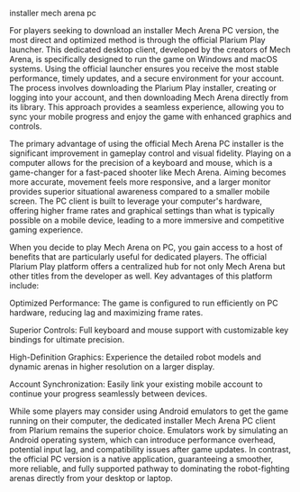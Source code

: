 installer mech arena pc


For players seeking to download an installer Mech Arena PC version, the most direct and optimized method is through the official Plarium Play launcher. This dedicated desktop client, developed by the creators of Mech Arena, is specifically designed to run the game on Windows and macOS systems. Using the official launcher ensures you receive the most stable performance, timely updates, and a secure environment for your account. The process involves downloading the Plarium Play installer, creating or logging into your account, and then downloading Mech Arena directly from its library. This approach provides a seamless experience, allowing you to sync your mobile progress and enjoy the game with enhanced graphics and controls.



The primary advantage of using the official Mech Arena PC installer is the significant improvement in gameplay control and visual fidelity. Playing on a computer allows for the precision of a keyboard and mouse, which is a game-changer for a fast-paced shooter like Mech Arena. Aiming becomes more accurate, movement feels more responsive, and a larger monitor provides superior situational awareness compared to a smaller mobile screen. The PC client is built to leverage your computer's hardware, offering higher frame rates and graphical settings than what is typically possible on a mobile device, leading to a more immersive and competitive gaming experience.



When you decide to play Mech Arena on PC, you gain access to a host of benefits that are particularly useful for dedicated players. The official Plarium Play platform offers a centralized hub for not only Mech Arena but other titles from the developer as well. Key advantages of this platform include:





Optimized Performance: The game is configured to run efficiently on PC hardware, reducing lag and maximizing frame rates.


Superior Controls: Full keyboard and mouse support with customizable key bindings for ultimate precision.


High-Definition Graphics: Experience the detailed robot models and dynamic arenas in higher resolution on a larger display.


Account Synchronization: Easily link your existing mobile account to continue your progress seamlessly between devices.





While some players may consider using Android emulators to get the game running on their computer, the dedicated installer Mech Arena PC client from Plarium remains the superior choice. Emulators work by simulating an Android operating system, which can introduce performance overhead, potential input lag, and compatibility issues after game updates. In contrast, the official PC version is a native application, guaranteeing a smoother, more reliable, and fully supported pathway to dominating the robot-fighting arenas directly from your desktop or laptop.
